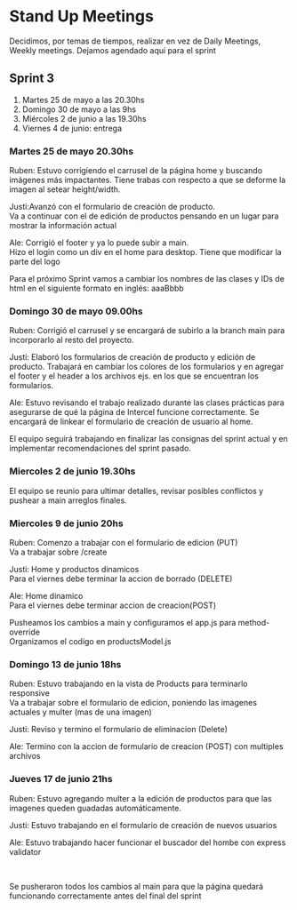 <h1> Stand Up Meetings</h1>
<p>Decidimos, por temas de tiempos, realizar en vez de Daily Meetings, Weekly meetings. Dejamos agendado aqui para el sprint</p>

<h2>Sprint 3</h2>
<ol>
    <li>Martes 25 de mayo a las 20.30hs</li>
    <li>Domingo 30 de mayo a las 9hs</li>
    <li>Miércoles 2 de junio a las 19.30hs</li>
    <li>Viernes 4 de junio:  entrega</li>
</ol>

<h3>Martes 25 de mayo 20.30hs</h3>
    <p><span>Ruben:</span> Estuvo corrigiendo el carrusel de la página home y buscando imágenes más impactantes. Tiene trabas con respecto a que se deforme la imagen al setear height/width. </p>
    <p><span>Justi:</span>Avanzó con el formulario de creación de producto. 
    <br>
    Va a continuar con el de edición de productos pensando en un lugar para mostrar la información actual</p>
    <p><span>Ale:</span> Corrigió el footer y ya lo puede subir a main. 
    <br>
    Hizo el login como un div en el home para desktop. Tiene que modificar la parte del logo
    </p>
    <p>Para el próximo Sprint vamos a cambiar los nombres de las clases y IDs de html en el siguiente formato en inglés: aaaBbbb</p>
    
 <h3>Domingo 30 de mayo  09.00hs</h3>
        
   <p><span>Ruben:</span> Corrigió el carrusel y se encargará de subirlo a la branch main para incorporarlo al resto del proyecto. </p>
    <p><span>Justi:</span> Elaboró los formularios de creación de producto y edición de producto. Trabajará en cambiar los colores de los formularios y en agregar el footer y el header a los archivos ejs. en los que se encuentran los formularios.</p>
    <p><span>Ale:</span> Estuvo revisando el trabajo realizado durante las clases prácticas para asegurarse de qué la página de Intercel funcione correctamente. Se encargará de linkear el formulario de creación de usuario al home.</p>
    <p>El equipo seguirá trabajando en finalizar las consignas del sprint  actual y en implementar recomendaciones del sprint pasado.</p>
        
           
 <h3>Miercoles 2 de junio  19.30hs</h3>
    <p>
        El equipo se reunio para ultimar detalles, revisar posibles conflictos y pushear a main arreglos finales.
    </p>
        
        
<h3>Miercoles 9 de junio 20hs</h3>
    <p><span>Ruben:</span> Comenzo a trabajar con el formulario de edicion (PUT)
    <br>Va a trabajar sobre /create</p>
    <p><span>Justi:</span> Home y productos dinamicos
    <br>Para el viernes debe terminar la accion de borrado (DELETE) </p>
    <p><span>Ale:</span> Home dinamico
    <br>Para el viernes debe terminar accion de creacion(POST)</p>
    <p>Pusheamos los cambios a main y configuramos el app.js para method-override
    <br> Organizamos el codigo en productsModel.js </p>
    
<h3>Domingo 13 de junio 18hs</h3>
<p><span>Ruben:</span> Estuvo trabajando en la vista de Products para terminarlo responsive
<br>Va a trabajar sobre el formulario de edicion, poniendo las imagenes actuales y multer (mas de una imagen)</p>
<p><span>Justi:</span> Reviso y termino el formulario de eliminacion (Delete) </p>
<p><span>Ale:</span> Termino con la accion de formulario de creacion (POST) con multiples archivos</p>

<h3>Jueves 17 de junio 21hs</h3>
<p><span>Ruben:</span> Estuvo agregando multer a la edición de productos para que las imagenes queden guadadas automáticamente.
<p><span>Justi:</span> Estuvo trabajando en el formulario de creación de nuevos usuarios </p>
<p><span>Ale:</span> Estuvo trabajando hacer funcionar el buscador del hombe con express validator</p>
<br>
<p>Se pusheraron todos los cambios al main para que la página quedará funcionando correctamente antes del final del sprint</p>


